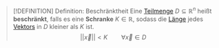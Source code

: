 >[!DEFINITION] Definition: Beschränktheit
>Eine [Teilmenge](../../../../Mengenlehre/Teilmenge.md) $D\subseteq\mathbb{R}^n$ heißt **beschränkt**, falls es eine **Schranke** $K\in\mathbb{R}$, sodass die [Länge](../Länge.md) jedes [Vektors](../Reeller%20Spaltenvektor.md) in $D$ kleiner als $K$ ist.
>$$||\vec{x}||\lt K \qquad \forall \vec{x}\in D$$